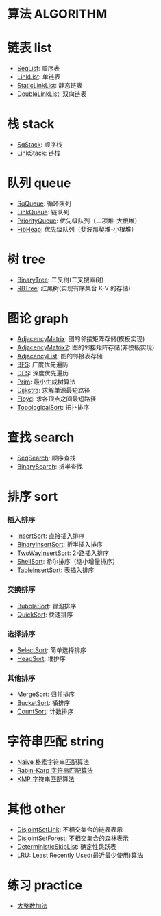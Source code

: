 # 算法 ALGORITHM

# 链表 list
* [SeqList](https://github.com/treeforest/algorithm/tree/master/list/SeqList): 顺序表
* [LinkList](https://github.com/treeforest/algorithm/tree/master/list/LinkList): 单链表
* [StaticLinkList](https://github.com/treeforest/algorithm/tree/master/list/StaticLinkList): 静态链表
* [DoubleLinkList](https://github.com/treeforest/algorithm/tree/master/list/DoubleLinkList): 双向链表 

# 栈 stack
* [SqStack](https://github.com/treeforest/algorithm/tree/master/stack/SqStack): 顺序栈
* [LinkStack](https://github.com/treeforest/algorithm/tree/master/stack/LinkStack): 链栈

# 队列 queue
* [SqQueue](https://github.com/treeforest/algorithm/tree/master/queue/SqQueue): 循环队列
* [LinkQueue](https://github.com/treeforest/algorithm/tree/master/queue/LinkQueue): 链队列
* [PriorityQueue](https://github.com/treeforest/algorithm/tree/master/queue/PriorityQueue): 优先级队列（二项堆-大根堆）
* [FibHeap](https://github.com/treeforest/algorithm/tree/master/queue/FibHeap): 优先级队列（斐波那契堆-小根堆）

# 树 tree
* [BinaryTree](https://github.com/treeforest/algorithm/tree/master/tree/BinaryTree): 二叉树(二叉搜索树)
* [RBTree](https://github.com/treeforest/algorithm/tree/master/tree/RBTree): 红黑树(实现有序集合 K-V 的存储)

# 图论 graph
* [AdjacencyMatrix](https://github.com/treeforest/algorithm/tree/master/Graph/AdjacencyMatrix): 图的邻接矩阵存储(模板实现)
* [AdjacencyMatrix2](https://github.com/treeforest/algorithm/tree/master/Graph/AdjacencyMatrix2): 图的邻接矩阵存储(非模板实现)
* [AdjacencyList](https://github.com/treeforest/algorithm/tree/master/Graph/AdjacencyList): 图的邻接表存储
* [BFS](https://github.com/treeforest/algorithm/tree/master/Graph/BFS): 广度优先遍历
* [DFS](https://github.com/treeforest/algorithm/tree/master/Graph/DFS): 深度优先遍历
* [Prim](https://github.com/treeforest/algorithm/tree/master/Graph/Prim): 最小生成树算法
* [Dijkstra](https://github.com/treeforest/algorithm/tree/master/Graph/Dijkstra): 求解单源最短路径
* [Floyd](https://github.com/treeforest/algorithm/tree/master/Graph/Floyd): 求各顶点之间最短路径
* [TopologicalSort](https://github.com/treeforest/algorithm/tree/master/Graph/TopologicalSort): 拓扑排序

# 查找 search
* [SeqSearch](https://github.com/treeforest/algorithm/tree/master/search/SeqSearch): 顺序查找
* [BinarySearch](https://github.com/treeforest/algorithm/tree/master/search/BinarySearch): 折半查找

# 排序 sort
### 插入排序
* [InsertSort](https://github.com/treeforest/algorithm/tree/master/sort/InsertSort): 直接插入排序
* [BinaryInsertSort](https://github.com/treeforest/algorithm/tree/master/sort/BinaryInsertSort): 折半插入排序
* [TwoWayInsertSort](https://github.com/treeforest/algorithm/tree/master/sort/TwoWayInsertSort): 2-路插入排序
* [ShellSort](https://github.com/treeforest/algorithm/tree/master/sort/ShellSort): 希尔排序（缩小增量排序）
* [TableInsertSort](https://github.com/treeforest/algorithm/tree/master/sort/TableInsertSort): 表插入排序

### 交换排序
* [BubbleSort](https://github.com/treeforest/algorithm/tree/master/sort/BubbleSort): 冒泡排序
* [QuickSort](https://github.com/treeforest/algorithm/tree/master/sort/QuickSort): 快速排序

### 选择排序
* [SelectSort](https://github.com/treeforest/algorithm/tree/master/sort/SelectSort): 简单选择排序
* [HeapSort](https://github.com/treeforest/algorithm/tree/master/sort/HeapSort): 堆排序

### 其他排序
* [MergeSort](https://github.com/treeforest/algorithm/tree/master/sort/MergeSort): 归并排序
* [BucketSort](https://github.com/treeforest/algorithm/tree/master/sort/BucketSort): 桶排序
* [CountSort](https://github.com/treeforest/algorithm/tree/master/sort/CountSort): 计数排序

# 字符串匹配 string
* [Naive 朴素字符串匹配算法](https://github.com/treeforest/algorithm/tree/master/string/Naive)
* [Rabin-Karp 字符串匹配算法](https://github.com/treeforest/algorithm/tree/master/string/Rabin-Karp)
* [KMP 字符串匹配算法](https://github.com/treeforest/algorithm/tree/master/string/KMP)

# 其他 other
* [DisjointSetLink](https://github.com/treeforest/algorithm/tree/master/other/DisjointSetLink): 不相交集合的链表表示
* [DisjointSetForest](https://github.com/treeforest/algorithm/tree/master/other/DisjointSetForest): 不相交集合的森林表示
* [DeterministicSkipList](https://github.com/treeforest/algorithm/tree/master/other/DeterministicSkipList): 确定性跳跃表
* [LRU](https://github.com/treeforest/algorithm/tree/master/other/LRU): Least Recently Used(最近最少使用)算法

# 练习 practice
* [大整数加法](https://github.com/treeforest/algorithm/tree/master/practice/%E5%A4%A7%E6%95%B4%E6%95%B0%E5%8A%A0%E6%B3%95)